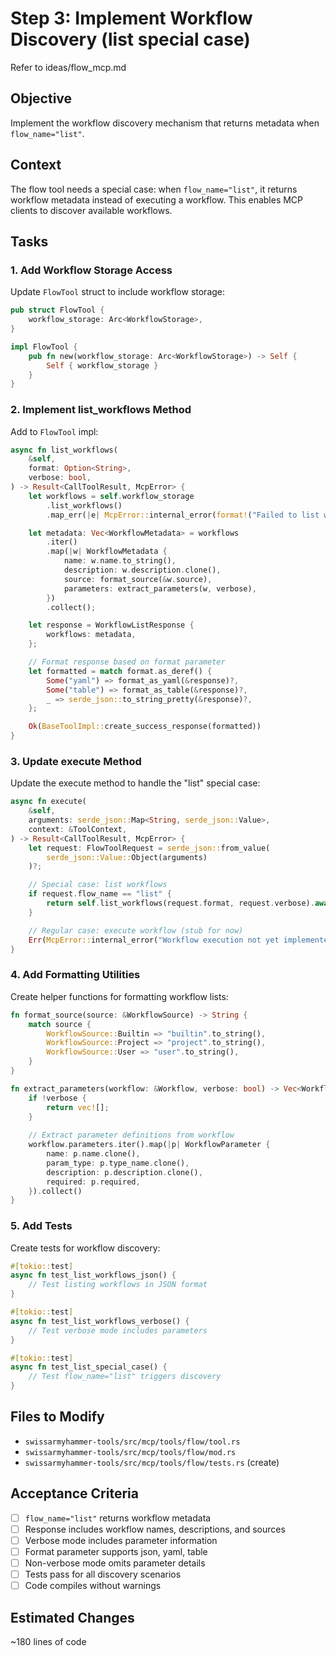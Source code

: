 # Step 3: Implement Workflow Discovery (list special case)

Refer to ideas/flow_mcp.md

## Objective

Implement the workflow discovery mechanism that returns metadata when `flow_name="list"`.

## Context

The flow tool needs a special case: when `flow_name="list"`, it returns workflow metadata instead of executing a workflow. This enables MCP clients to discover available workflows.

## Tasks

### 1. Add Workflow Storage Access

Update `FlowTool` struct to include workflow storage:

```rust
pub struct FlowTool {
    workflow_storage: Arc<WorkflowStorage>,
}

impl FlowTool {
    pub fn new(workflow_storage: Arc<WorkflowStorage>) -> Self {
        Self { workflow_storage }
    }
}
```

### 2. Implement list_workflows Method

Add to `FlowTool` impl:

```rust
async fn list_workflows(
    &self,
    format: Option<String>,
    verbose: bool,
) -> Result<CallToolResult, McpError> {
    let workflows = self.workflow_storage
        .list_workflows()
        .map_err(|e| McpError::internal_error(format!("Failed to list workflows: {}", e)))?;

    let metadata: Vec<WorkflowMetadata> = workflows
        .iter()
        .map(|w| WorkflowMetadata {
            name: w.name.to_string(),
            description: w.description.clone(),
            source: format_source(&w.source),
            parameters: extract_parameters(w, verbose),
        })
        .collect();

    let response = WorkflowListResponse {
        workflows: metadata,
    };

    // Format response based on format parameter
    let formatted = match format.as_deref() {
        Some("yaml") => format_as_yaml(&response)?,
        Some("table") => format_as_table(&response)?,
        _ => serde_json::to_string_pretty(&response)?,
    };

    Ok(BaseToolImpl::create_success_response(formatted))
}
```

### 3. Update execute Method

Update the execute method to handle the "list" special case:

```rust
async fn execute(
    &self,
    arguments: serde_json::Map<String, serde_json::Value>,
    context: &ToolContext,
) -> Result<CallToolResult, McpError> {
    let request: FlowToolRequest = serde_json::from_value(
        serde_json::Value::Object(arguments)
    )?;

    // Special case: list workflows
    if request.flow_name == "list" {
        return self.list_workflows(request.format, request.verbose).await;
    }

    // Regular case: execute workflow (stub for now)
    Err(McpError::internal_error("Workflow execution not yet implemented"))
}
```

### 4. Add Formatting Utilities

Create helper functions for formatting workflow lists:

```rust
fn format_source(source: &WorkflowSource) -> String {
    match source {
        WorkflowSource::Builtin => "builtin".to_string(),
        WorkflowSource::Project => "project".to_string(),
        WorkflowSource::User => "user".to_string(),
    }
}

fn extract_parameters(workflow: &Workflow, verbose: bool) -> Vec<WorkflowParameter> {
    if !verbose {
        return vec![];
    }
    
    // Extract parameter definitions from workflow
    workflow.parameters.iter().map(|p| WorkflowParameter {
        name: p.name.clone(),
        param_type: p.type_name.clone(),
        description: p.description.clone(),
        required: p.required,
    }).collect()
}
```

### 5. Add Tests

Create tests for workflow discovery:

```rust
#[tokio::test]
async fn test_list_workflows_json() {
    // Test listing workflows in JSON format
}

#[tokio::test]
async fn test_list_workflows_verbose() {
    // Test verbose mode includes parameters
}

#[tokio::test]
async fn test_list_special_case() {
    // Test flow_name="list" triggers discovery
}
```

## Files to Modify

- `swissarmyhammer-tools/src/mcp/tools/flow/tool.rs`
- `swissarmyhammer-tools/src/mcp/tools/flow/mod.rs`
- `swissarmyhammer-tools/src/mcp/tools/flow/tests.rs` (create)

## Acceptance Criteria

- [ ] `flow_name="list"` returns workflow metadata
- [ ] Response includes workflow names, descriptions, and sources
- [ ] Verbose mode includes parameter information
- [ ] Format parameter supports json, yaml, table
- [ ] Non-verbose mode omits parameter details
- [ ] Tests pass for all discovery scenarios
- [ ] Code compiles without warnings

## Estimated Changes

~180 lines of code
